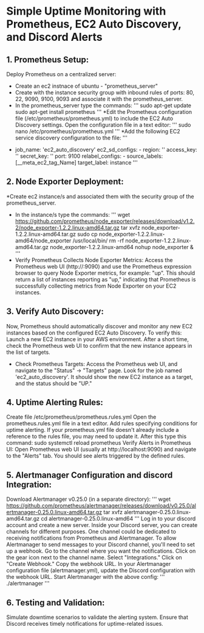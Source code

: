 # Simple Uptime Monitoring with Prometheus, EC2 Auto Discovery, and Discord Alerts

## 1. Prometheus Setup:
Deploy Prometheus on a centralized server:
* Create an ec2 instnace of ubuntu - "prometheus_server"
* Create with the instance security group with inbound rules of ports: 80, 22, 9090, 9100, 9093  and associate it with the prometheus_server.
* In the prometheus_server type the commands:
'''
sudo apt-get update
sudo apt-get install prometheus
'''
*Edit the Prometheus configuration file (/etc/prometheus/prometheus.yml) to include the EC2 Auto Discovery settings. 
Open the configuration file in a text editor:
'''
sudo nano /etc/prometheus/prometheus.yml
'''
*Add the following EC2 service discovery configuration to the file:
'''
- job_name: 'ec2_auto_discovery'
    ec2_sd_configs:
      - region: '<your-aws-region>'
        access_key: '<your-aws-access-key>'
        secret_key: '<your-aws-secret-key>'
        port: 9100
    relabel_configs:
      - source_labels: [__meta_ec2_tag_Name]
        target_label: instance
 '''

## 2. Node Exporter Deployment:
*Create ec2 instance/s and associated them with the security group of the prometheus_server.
* In the instance/s type the commands:
'''
wget https://github.com/prometheus/node_exporter/releases/download/v1.2.2/node_exporter-1.2.2.linux-amd64.tar.gz
tar xvfz node_exporter-1.2.2.linux-amd64.tar.gz
sudo cp node_exporter-1.2.2.linux-amd64/node_exporter /usr/local/bin/
rm -rf node_exporter-1.2.2.linux-amd64.tar.gz node_exporter-1.2.2.linux-amd64
nohup node_exporter &
'''
* Verify Prometheus Collects Node Exporter Metrics:
Access the Prometheus web UI (http://<your-prometheus-server-ip>:9090) and use the Prometheus expression browser
to query Node Exporter metrics, for example: "up".  This should return a list of instances reporting as "up," indicating that Prometheus is successfully collecting metrics from Node Exporter on your EC2 instances.


## 3. Verify Auto Discovery:
Now, Prometheus should automatically discover and monitor any new EC2 instances based on the configured EC2 Auto Discovery. To verify this:
Launch a new EC2 instance in your AWS environment.
After a short time, check the Prometheus web UI to confirm that the new instance appears in the list of targets.
* Check Prometheus Targets:
Access the Prometheus web UI, and navigate to the "Status" -> "Targets" page. Look for the job named 'ec2_auto_discovery'. 
It should show the new EC2 instance as a target, and the status should be "UP."

## 4. Uptime Alerting Rules:
Create file /etc/prometheus/prometheus.rules.yml
Open the prometheus.rules.yml file in a text editor.
Add rules specifying conditions for uptime alerting.
If your prometheus.yml file doesn't already include a reference to the rules file, you may need to update it.
After this type this command: sudo systemctl reload prometheus
Verify Alerts in Prometheus UI:
Open Prometheus web UI (usually at http://localhost:9090) and navigate to the "Alerts" tab. You should see alerts triggered by the defined rules.

## 5. Alertmanager Configuration and discord Integration:
Download Alertmanager v0.25.0 (in a separate directory):
'''
wget https://github.com/prometheus/alertmanager/releases/download/v0.25.0/alertmanager-0.25.0.linux-amd64.tar.gz
tar xvfz alertmanager-0.25.0.linux-amd64.tar.gz
cd alertmanager-0.25.0.linux-amd64
'''
Log in to your discord account and create a new server.
Inside your Discord server, you can create channels for different purposes. 
One channel could be dedicated to receiving notifications from Prometheus and Alertmanager.
To allow Alertmanager to send messages to your Discord channel, you'll need to set up a webhook.
Go to the channel where you want the notifications.
Click on the gear icon next to the channel name.
Select "Integrations."
Click on "Create Webhook."
Copy the webhook URL.
In your Alertmanager configuration file (alertmanager.yml), update the Discord configuration with the webhook URL.
Start Alertmanager with the above config:
'''
./alertmanager
'''
## 6. Testing and Validation:
Simulate downtime scenarios to validate the alerting system.
Ensure that Discord receives timely notifications for uptime-related issues.
